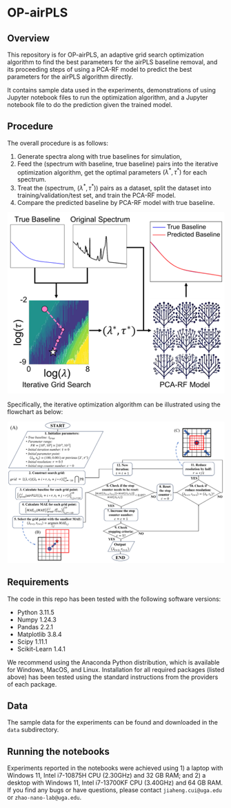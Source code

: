 # OP-airPLS

## Overview

This repository is for OP-airPLS, an adaptive grid search optimization algorithm to find the best parameters for the airPLS baseline removal, and its proceeding steps of using a PCA-RF model to predict the best parameters for the airPLS algorithm directly.

It contains sample data used in the experiments, demonstrations of using Jupyter notebook files to run the optimization algorithm, and a Jupyter notebook file to do the prediction given the trained model. 

## Procedure

The overall procedure is as follows:

1. Generate spectra along with true baselines for simulation,
2. Feed the (spectrum with baseline, true baseline) pairs into the iterative optimization algorithm, get the optimal parameters $`(\lambda^*, \tau^*)`$ for each spectrum.
3. Treat the (spectrum, $`(\lambda^*, \tau^*)`$) pairs as a dataset, split the dataset into training/validation/test set, and train the PCA-RF model.
4. Compare the predicted baseline by PCA-RF model with true baseline.

![TOC](/images/OP-airPLS-Table-of-Content.png)

Specifically, the iterative optimization algorithm can be illustrated using the flowchart as below:

![flowchart](/images/OP-airPLS-flowchart.png)

## Requirements

The code in this repo has been tested with the following software versions:
- Python 3.11.5
- Numpy 1.24.3
- Pandas 2.2.1
- Matplotlib 3.8.4
- Scipy 1.11.1
- Scikit-Learn 1.4.1

We recommend using the Anaconda Python distribution, which is available for Windows, MacOS, and Linux. Installation for all required packages (listed above) has been tested using the standard instructions from the providers of each package. 

## Data

The sample data for the experiments can be found and downloaded in the `data` subdirectory.

## Running the notebooks

Experiments reported in the notebooks were achieved using 1) a laptop with Windows 11, Intel i7-10875H CPU (2.30GHz) and 32 GB RAM; and 2) a desktop with Windows 11, Intel i7-13700KF CPU (3.40GHz) and 64 GB RAM. If you find any bugs or have questions, please contact `jiaheng.cui@uga.edu` or `zhao-nano-lab@uga.edu`.
